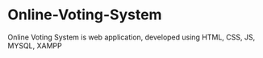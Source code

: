 # Online-Voting-System
Online Voting System is web application, developed using HTML, CSS, JS, MYSQL, XAMPP
